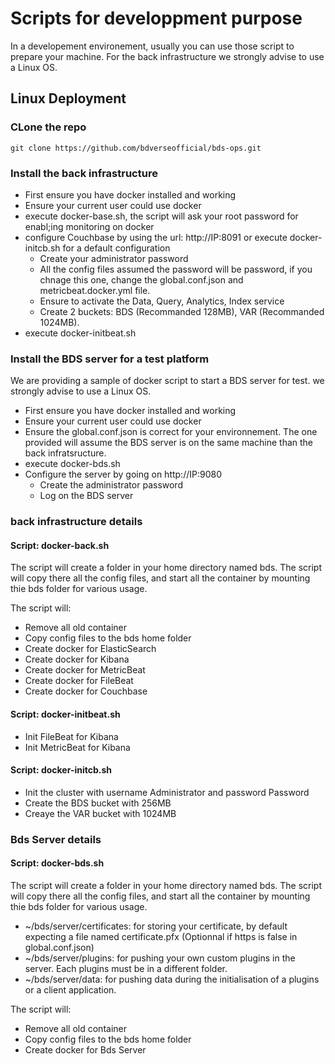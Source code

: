 # Scripts for developpment purpose

In a developement environement, usually you can use those script to prepare your machine. 
For the back infrastructure we strongly advise to use a Linux OS.

## Linux Deployment

### CLone the repo

```shell
git clone https://github.com/bdverseofficial/bds-ops.git
```

### Install the back infrastructure

- First ensure you have docker installed and working
- Ensure your current user could use docker
- execute docker-base.sh, the script will ask your root password for enabl;ing monitoring on docker
- configure Couchbase by using the url: http://IP:8091 or execute docker-initcb.sh for a default configuration
    - Create your administrator password
    - All the config files assumed the password will be password, if you chnage this one, change the global.conf.json and metricbeat.docker.yml file.
    - Ensure to activate the Data, Query, Analytics, Index service
    - Create 2 buckets: BDS (Recommanded 128MB), VAR (Recommanded 1024MB).
- execute docker-initbeat.sh

### Install the BDS server for a test platform

We are providing a sample of docker script to start a BDS server for test. we strongly advise to use a Linux OS.

- First ensure you have docker installed and working
- Ensure your current user could use docker
- Ensure the global.conf.json is correct for your environnement. The one provided will assume the BDS server is on the same machine than the back infratsructure.
- execute docker-bds.sh
- Configure the server by going on http://IP:9080
    - Create the administrator password
    - Log on the BDS server


### back infrastructure details

#### Script: docker-back.sh

The script will create a folder in your home directory named bds. The script will copy there all the config files, and start all the container by mounting thie bds folder for various usage.

The script will:
- Remove all old container
- Copy config files to the bds home folder
- Create docker for ElasticSearch
- Create docker for Kibana
- Create docker for MetricBeat
- Create docker for FileBeat
- Create docker for Couchbase

#### Script: docker-initbeat.sh

- Init FileBeat for Kibana
- Init MetricBeat for Kibana

#### Script: docker-initcb.sh

- Init the cluster with username Administrator and password Password
- Create the BDS bucket with 256MB
- Creaye the VAR bucket with 1024MB

### Bds Server details

#### Script: docker-bds.sh

The script will create a folder in your home directory named bds. The script will copy there all the config files, and start all the container by mounting thie bds folder for various usage.
- ~/bds/server/certificates: for storing your certificate, by default expecting a file named certificate.pfx (Optionnal if https is false in global.conf.json)
- ~/bds/server/plugins: for pushing your own custom plugins in the server. Each plugins must be in a different folder.
- ~/bds/server/data: for pushing data during the initialisation of a plugins or a client application.

The script will:
- Remove all old container
- Copy config files to the bds home folder
- Create docker for Bds Server

